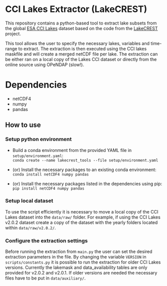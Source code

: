 # CCI Lakes Extractor (LakeCREST)
This repository contains a python-based tool to extract lake subsets from the global [ESA CCI Lakes](https://catalogue.ceda.ac.uk/uuid/a07deacaffb8453e93d57ee214676304) dataset based on the code from the [LakeCREST](https://climate.esa.int/en/esa-climate/esa-cci/Fellowships/esa-cci-research-fellowship-elisa-calamita/) project.

This tool allows the user to specify the necessary lakes, variables and time-range to extract. The extraction is then executed using the CCI lakes maskfile and will create a merged netCDF file per lake. The extraction can be either ran on a local copy of the Lakes CCI dataset or directly from the online source using OPeNDAP (slow!).

# Dependencies
- netCDF4
- numpy
- pandas

## How to use
### Setup python environment
- Build a conda environment from the provided YAML file in `setup/environment.yaml`:<br/>
`conda create --name lakecrest_tools --file setup/environment.yaml`

- (or) Install the necessary packages to an existing conda environment:<br/>
`conda install netCDF4 numpy pandas`

- (or) Install the necessary packages listed in the dependencies using pip:<br/>
`pip install netCDF4 numpy pandas`

### Setup local dataset
To use the script efficiently it is necessary to move a local copy of the CCI Lakes dataset into the `data/raw/` folder. For example, if using the CCI Lakes v2.0.2 dataset create a copy of the dataset with the yearly folders located within `data/raw/v2.0.2/`.

### Configure the extraction settings
Before running the extraction from `main.py` the user can set the desired extraction parameters in the file. By changing the variable `VERSION` in `scripts/constants.py` it is possible to run the extraction for older CCI Lakes versions. Currently the lakemask and data_availability tables are only provided for v2.0.2 and v2.0.1. If older versions are needed the necessary files have to be put in `data/auxiliary/`.
